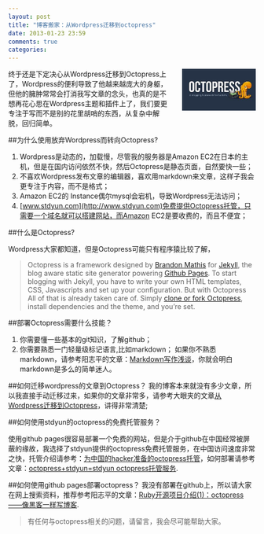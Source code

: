 ```yaml
---
layout: post
title: "博客搬家：从Wordpress迁移到octopress"
date: 2013-01-23 23:59
comments: true
categories: 
---
```


<img src="/images/post/octopress.jpeg" alt="Octopress" target="_blank" style="float:right;width:150px;margin-left:20px;"  />

终于还是下定决心从Wordpress迁移到Octopress上了，Wordpress的便利导致了他越来越庞大的身躯，但他的臃肿常常会打消我写文章的念头，也真的是不想再花心思在Wordpress主题和插件上了，我们要更专注于写而不是别的花里胡哨的东西，从复杂中解脱，回归简单。
<!--more-->
##为什么使用放弃Wordpress而转向Octopress?

1. Wordpress是动态的，加载慢，尽管我的服务器是Amazon EC2在日本的主机，但是在国内访问依然不快，然后Octopress是静态页面，自然要快一些；
2. 不喜欢Wordpress发布文章的编辑器，喜欢用markdown来文章，这样子我会更专注于内容，而不是格式；
3. Amazon EC2的 Instance偶尔mysql会宕机，导致Wordpress无法访问；
4. [www.stdyun.com](http://www.stdyun.com)免费提供Octopress托管，只需要一个域名就可以搭建网站，而Amazon EC2是要收费的，而且不便宜；

##什么是Octopress?

Wordpress大家都知道，但是Octopress可能只有程序猿比较了解，

>Octopress is a framework designed by [Brandon Mathis](http://brandonmathis.com/) for [Jekyll](http://github.com/mojombo/jekyll), the blog aware static site generator powering [Github Pages](http://pages.github.com/). To start blogging with Jekyll, you have to write your own HTML templates, CSS, Javascripts and set up your configuration. But with Octopress All of that is already taken care of. Simply [clone or fork Octopress](https://github.com/imathis/octopress), install dependencies and the theme, and you’re set.

##部署Octopress需要什么技能？

1. 你需要懂一些基本的git知识，了解github；
2. 你需要熟悉一门轻量级标记语言,比如markdown； 如果你不熟悉markdown，请参考阳志平的文章：[Markdown写作浅谈](http://www.yangzhiping.com/tech/r-markdown-knitr.html)，你就会明白markdown是多么的简单迷人。

##如何迁移wordpress的文章到Octopress？
我的博客本来就没有多少文章，所以我直接手动迁移过来，如果你的文章非常多，请参考大眼夹的文章[从Wordpress迁移到Octopress](http://blog.dayanjia.com/2012/04/migration-to-octopress-from-wordpress/)，讲得非常清楚;

##如何使用stdyun的octopress的免费托管服务？

使用github pages很容易部署一个免费的网站，但是介于github在中国经常被屏蔽的缘故，我选择了stdyun提供的octopress免费托管服务，在中国访问速度非常之快，托管介绍请参考：[为中国的hacker准备的octopress托管](https://blog.stdyun.com/octopress)，如何部署请参考文章：[octopress+stdyun=stdyun octopress托管服务](http://blog.stdyun.com/2012/12/27/octopress-plus-stdyun-equals-stdyun-octopress-tuo-guan-fu-wu/).

##如何使用github pages部署octopress？
我没有部署在github上，所以请大家在网上搜索资料，推荐参考阳志平的文章：[Ruby开源项目介绍(1)：octopress——像黑客一样写博客](http://www.yangzhiping.com/tech/octopress.html).

>有任何与octopress相关的问题，请留言，我会尽可能帮助大家。